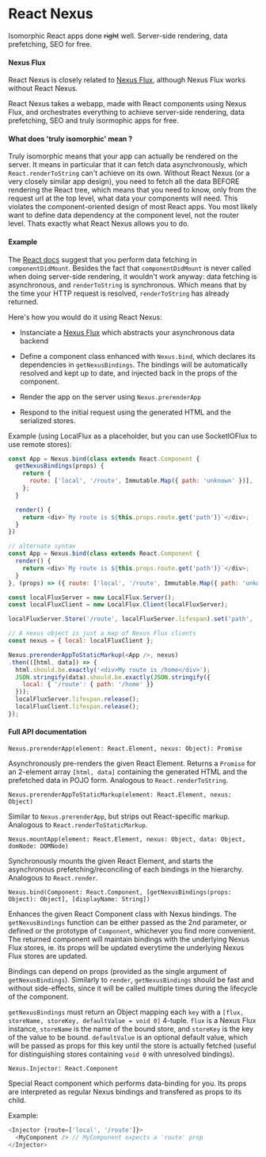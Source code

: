 React Nexus
===========

Isomorphic React apps done ~~right~~ well. Server-side rendering, data prefetching, SEO for free.

#### Nexus Flux

React Nexus is closely related to [Nexus Flux](https://github.com/elierotenberg/nexus-flux), although Nexus Flux works without React Nexus.

React Nexus takes a webapp, made with React components using Nexus Flux, and orchestrates everything to achieve server-side rendering, data prefetching, SEO and truly isormophic apps for free.

#### What does 'truly isomorphic' mean ?

Truly isomorphic means that your app can actually be rendered on the server. It means in particular that it can fetch data asynchronously, which `React.renderToString` can't achieve on its own. Without React Nexus (or a very closely similar app design), you need to fetch all the data BEFORE rendering the React tree, which means that you need to know, only from the request url at the top level, what data your components will need. This violates the component-oriented design of most React apps. You most likely want to define data dependency at the component level, not the router level. Thats exactly what React Nexus allows you to do.

#### Example

The [React docs](http://facebook.github.io/react/tips/initial-ajax.html) suggest that you perform data fetching in `componentDidMount`. Besides the fact that `componentDidMount` is never called when doing server-side rendering, it wouldn't work anyway: data fetching is asynchronous, and `renderToString` is synchronous. Which means that by the time your HTTP request is resolved, `renderToString` has already returned.

Here's how you would do it using React Nexus:

- Instanciate a [Nexus Flux](https://github.com/elierotenberg/nexus-flux) which abstracts your asynchronous data backend

- Define a component class enhanced with `Nexus.bind`, which declares its dependencies in `getNexusBindings`. The bindings will be automatically resolved and kept up to date, and injected back in the props of the component.

- Render the app on the server using `Nexus.prerenderApp`

- Respond to the initial request using the generated HTML and the serialized stores.


Example (using LocalFlux as a placeholder, but you can use SocketIOFlux to use remote stores):

```js
const App = Nexus.bind(class extends React.Component {
  getNexusBindings(props) {
    return {
      route: ['local', '/route', Immutable.Map({ path: 'unknown' })],
    };
  }

  render() {
    return <div>`My route is ${this.props.route.get('path')}`</div>;
  }
})

// alternate syntax
const App = Nexus.bind(class extends React.Component {
  render() {
    return <div>`My route is ${this.props.route.get('path')}`</div>;
  }
}, (props) => ({ route: ['local', '/route', Immutable.Map({ path: 'unknown' })]}));

const localFluxServer = new LocalFlux.Server();
const localFluxClient = new LocalFlux.Client(localFluxServer);

localFluxServer.Store('/route', localFluxServer.lifespan).set('path', '/home').commit();

// A nexus object is just a map of Nexus Flux clients
const nexus = { local: localFluxClient };

Nexus.prerenderAppToStaticMarkup(<App />, nexus)
.then(([html, data]) => {
  html.should.be.exactly('<div>My route is /home</div>');
  JSON.stringify(data).should.be.exactly(JSON.stringify({
    local: { '/route': { path: '/home' }}
  }));
  localFluxServer.lifespan.release();
  localFluxClient.lifespan.release();
});
```

#### Full API documentation

`Nexus.prerenderApp(element: React.Element, nexus: Object): Promise`

Asynchronously pre-renders the given React Element. Returns a `Promise` for an 2-element array `[html, data]` containing the generated HTML and the prefetched data in POJO form.
Analogous to `React.renderToString`.

`Nexus.prerenderAppToStaticMarkup(element: React.Element, nexus: Object)`

Similar to `Nexus.prerenderApp`, but strips out React-specific markup. Analogous to `React.renderToStaticMarkup`.

`Nexus.mountApp(element: React.Element, nexus: Object, data: Object, domNode: DOMNode)`

Synchronously mounts the given React Element, and starts the asynchronous prefetching/reconciling of each bindings in the hierarchy.
Analogous to `React.render`.

`Nexus.bind(Component: React.Component, [getNexusBindings(props: Object): Object], [displayName: String])`

Enhances the given React Component class with Nexus bindings. The `getNexusBindings` function can be either passed as the 2nd parameter, or defined or the prototype of `Component`, whichever you find more convenient. The returned component will maintain bindings with the underlying Nexus Flux stores, ie. its props will be updated everytime the underlying Nexus Flux stores are updated.

Bindings can depend on props (provided as the single argument of `getNexusBindings`). Similarly to `render`, `getNexusBindings` should be fast and without side-effects, since it will be called multiple times during the lifecycle of the component.

`getNexusBindings` must return an Object mapping each `key` with a `[flux, storeName, storeKey, defaultValue = void 0]` 4-tuple. `flux` is a Nexus Flux instance, `storeName` is the name of the bound store, and `storeKey` is the key of the value to be bound. `defaultValue` is an optional default value, which will be passed as props for this key until the store is actually fetched (useful for distinguishing stores containing `void 0` with unresolved bindings).

`Nexus.Injector: React.Component`

Special React component which performs data-binding for you. Its props are interpreted as regular Nexus bindings and transfered as props to its child.

Example:
```js
<Injector {route=['local', '/route']}>
  <MyComponent /> // MyComponent expects a 'route' prop
</Injector>
```
